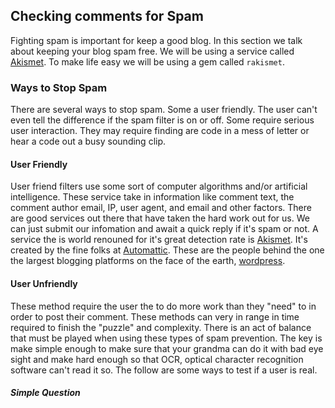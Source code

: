 ## Checking comments for Spam
Fighting spam is important for keep a good blog. In this section we talk about keeping your blog spam free. We will be using a service called [Akismet](http://akismet.com/). To make life easy we will be using a gem called `rakismet`.

### Ways to Stop Spam
There are several ways to stop spam. Some a user friendly. The user can't even tell the difference if the spam filter is on or off. Some require serious user interaction. They may require finding are code in a mess of letter or hear a code out a busy sounding clip.

#### User Friendly
User friend filters use some sort of computer algorithms and/or artificial intelligence. These service take in information like comment text, the comment author email, IP, user agent, and email and other factors. There are good services out there that have taken the hard work out for us. We can just submit our infomation and await a quick reply if it's spam or not. A service the is world renouned for it's great detection rate is [Akismet](http://akismet.com/). It's created by the fine folks at [Automattic](http://automattic.com/). These are the people behind the one the largest blogging platforms on the face of the earth, [wordpress](http://wordpress.org).

#### User Unfriendly
These method require the user the to do more work than they "need" to in order to post their comment. These methods can very in range in time required to finish the "puzzle" and complexity. There is an act of balance that must be played when using these types of spam prevention. The key is make simple enough to make sure that your grandma can do it with bad eye sight and make hard enough so that OCR, optical character recognition software can't read it so. The follow are some ways to test if a user is real.

##### Simple Question
